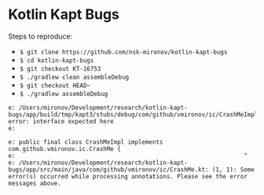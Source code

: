 Kotlin Kapt Bugs
===========================================

Steps to reproduce:

- `$ git clone https://github.com/nsk-mironov/kotlin-kapt-bugs`
- `$ cd kotlin-kapt-bugs`
- `$ git checkout KT-16753`
- `$ ./gradlew clean assembleDebug`
- `$ git checkout HEAD~`
- `$ ./gradlew assembleDebug`
```
e: /Users/mironov/Development/research/kotlin-kapt-bugs/app/build/tmp/kapt3/stubs/debug/com/github/vmironov/ic/CrashMeImpl.java:3: error: interface expected here
e:

e: public final class CrashMeImpl implements com.github.vmironov.ic.CrashMe {
e:                                                                 ^
e: /Users/mironov/Development/research/kotlin-kapt-bugs/app/src/main/java/com/github/vmironov/ic/CrashMe.kt: (1, 1): Some error(s) occurred while processing annotations. Please see the error messages above.

```
